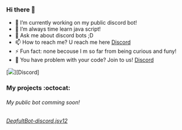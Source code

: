 ### Hi there 👋
- 🔭 I’m currently working on my public discord bot!
- 🌱 I’m always time learn java script!
- 💬 Ask me about discord bots ;D
- 📫 How to reach me? U reach me here [Discord]()
- ⚡ Fun fact: none becouse I m so far from being curious and funy!
- :eyes: You have problem with your code? Join to us! [Discord]()

[<img  src="https://cdn.discordapp.com/attachments/898227147255197716/898306686387896420/standard_4.gif" />][Discord]

### My projects :octocat:
###### My public bot comming soon!
###### [DeafultBot-discord.jsv12](https://github.com/AntyDeveloper/DeafultBot-discord.jsv12)
<!--
**AntyDeveloper/AntyDeveloper** is a ✨ _special_ ✨ repository because its `README.md` (this file) appears on your GitHub profile.

- 🔭 I’m currently working on my public discord bot!
- 🌱 I’m always time learn java script!
- 💬 Ask me about discord bots ;D
- 📫 How to reach me? U reach me here https://discord.gg/2y2qXQzff6
- ⚡ Fun fact: none becouse I m so far from being curious and funy!
-->
